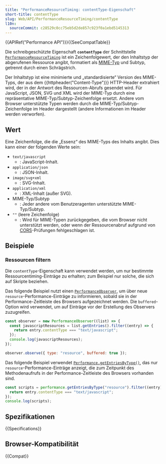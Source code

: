 ```yaml
---
title: "PerformanceResourceTiming: contentType-Eigenschaft"
short-title: contentType
slug: Web/API/PerformanceResourceTiming/contentType
l10n:
  sourceCommit: c28529c0cc75eb5d2de857c923f0a1ebd5145313
---
```


{{APIRef("Performance API")}}{{SeeCompatTable}}

Die schreibgeschützte Eigenschaft **`contentType`** der Schnittstelle [`PerformanceResourceTiming`](/de/docs/Web/API/PerformanceResourceTiming) ist ein Zeichenfolgewert, der den Inhaltstyp der abgerufenen Ressource angibt, formatiert als [MIME-Typ](/de/docs/Glossary/MIME_type) und Subtyp, getrennt durch einen Schrägstrich.

Der Inhaltstyp ist eine minimierte und „standardisierte“ Version des MIME-Typs, der aus dem {{httpheader("Content-Type")}} HTTP-Header extrahiert wird, der in der Antwort des Ressourcen-Abrufs gesendet wird. Für JavaScript, JSON, SVG und XML wird der MIME-Typ durch eine repräsentative MIME-Typ/Subtyp-Zeichenfolge ersetzt. Andere vom Browser unterstützte Typen werden durch die MIME-Typ/Subtyp-Zeichenfolge im Header dargestellt (andere Informationen im Header werden verworfen).

## Wert

Eine Zeichenfolge, die die „Essenz“ des MIME-Typs des Inhalts angibt.
Dies kann einer der folgenden Werte sein:

- `text/javascript`
  - : JavaScript-Inhalt.
- `application/json`
  - : JSON-Inhalt.
- `image/svg+xml`
  - : SVG-Inhalt.
- `application/xml`
  - : XML-Inhalt (außer SVG).
- MIME-Typ/Subtyp
  - : Jeder andere vom Benutzeragenten unterstützte MIME-Typ/Subtyp.
- `""` (leere Zeichenfolge)
  - : Wird für MIME-Typen zurückgegeben, die vom Browser nicht unterstützt werden, oder wenn der Ressourcenabruf aufgrund von [CORS](/de/docs/Web/HTTP/CORS)-Prüfungen fehlgeschlagen ist.

## Beispiele

### Ressourcen filtern

Die `contentType`-Eigenschaft kann verwendet werden, um nur bestimmte Ressourcentiming-Einträge zu erhalten; zum Beispiel nur solche, die sich auf Skripte beziehen.

Das folgende Beispiel nutzt einen [`PerformanceObserver`](/de/docs/Web/API/PerformanceObserver), um über neue `resource`-Performance-Einträge zu informieren, sobald sie in der Performance-Zeitleiste des Browsers aufgezeichnet werden. Die `buffered`-Option wird verwendet, um auf Einträge vor der Erstellung des Observers zuzugreifen.

```js
const observer = new PerformanceObserver((list) => {
  const javascriptResources = list.getEntries().filter((entry) => {
    return entry.contentType === "text/javascript";
  });
  console.log(javascriptResources);
});

observer.observe({ type: "resource", buffered: true });
```

Das folgende Beispiel verwendet [`Performance.getEntriesByType()`](/de/docs/Web/API/Performance/getEntriesByType), das nur `resource`-Performance-Einträge anzeigt, die zum Zeitpunkt des Methodenaufrufs in der Performance-Zeitleiste des Browsers vorhanden sind.

```js
const scripts = performance.getEntriesByType("resource").filter((entry) => {
  return entry.contentType === "text/javascript";
});
console.log(scripts);
```

## Spezifikationen

{{Specifications}}

## Browser-Kompatibilität

{{Compat}}
